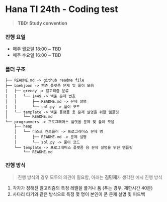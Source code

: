 # Hana TI 24th - Coding test

> **TBD: Study convention**

### 진행 요일

- 매주 월요일 18:00 ~ TBD
- 매주 수요일 16:00 ~ TBD

### 폴더 구조

```
├── README.md -> github readme file
├── baekjoon -> 백준 플랫폼 문제 및 풀이 모음
│   ├── greedy -> 알고리즘 분류
│   │   └── 1449 -> 백준 문제 번호
│   │       ├── README.md -> 문제 설명
│   │       └── sol.py -> 풀이 코드
│   └── template -> 백준 플랫폼 용 문제 설명을 위한 템플릿
│       └── README.md
└── programmers -> 프로그래머스 플랫폼 문제 및 풀이 모음
    ├── heap
    │   └── 디스크 컨트롤러 -> 프로그래머스 문제 명
    │       ├── README.md -> 문제 설명
    │       └── sol.py -> 풀이 코드
    └── template -> 프로그래머스 플랫폼 용 문제 설명을 위한 템플릿
        └── README.md
```

### 진행 방식

> 진행 방식의 경우 모두의 의견이 필요함, 아래는 **김민재**가 생각한 예시 진행 방식

1. 각자가 정해진 알고리즘의 특정 레벨을 풀거나 품 (푸는 경우, 제한시간 40분)
2. 사다리 타기와 같은 방식으로 특정 몇 명이 본인이 푼 문제 설명 및 피드백
